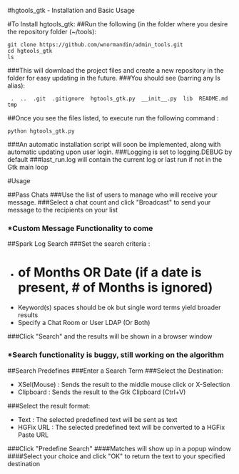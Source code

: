 #hgtools_gtk - Installation and Basic Usage

#To Install hgtools_gtk:
##Run the following (in the folder where you desire the repository folder (~/tools):

```
git clone https://github.com/wnormandin/admin_tools.git
cd hgtools_gtk
ls
```
###This will download the project files and create a new repository in the folder for easy updating in the future.
###You should see (barring any ls alias):

``` 
 .  ..  .git  .gitignore  hgtools_gtk.py  __init__.py  lib  README.md  tmp
```

##Once you see the files listed, to execute run the following command :

``` 
python hgtools_gtk.py
``` 
###An automatic installation script will soon be implemented, along with automatic updating upon user login. 
###Logging is set to logging.DEBUG by default
###last_run.log will contain the current log or last run if not in the Gtk main loop

#Usage

##Pass Chats
###Use the list of users to manage who will receive your message.
###Select a chat count and click "Broadcast" to send your message to the recipients on your list
### *Custom Message Functionality to come

##Spark Log Search
###Set the search criteria :
- # of Months OR Date (if a date is present, # of Months is ignored)
- Keyword(s) spaces should be ok but single word terms yield broader results
- Specify a Chat Room or User LDAP (Or Both)

###Click "Search" and the results will be shown in a browser window
### *Search functionality is buggy, still working on the algorithm

##Search Predefines
###Enter a Search Term
###Select the Destination:
- XSel(Mouse) : Sends the result to the middle mouse click or X-Selection
- Clipboard : Sends the result to the Gtk Clipboard (Ctrl+V)

###Select the result format:
- Text : The selected predefined text will be sent as text
- HGFix URL : The selected predefined text will be converted to a HGFix Paste URL

###Click "Predefine Search"
####Matches will show up in a popup window
####Select your choice and click "OK" to return the text to your specified destination


